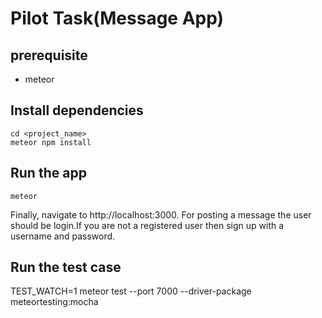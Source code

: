 # Pilot Task(Message App)

## prerequisite

- meteor

## Install dependencies

```
cd <project_name>
meteor npm install
```

## Run the app

```
meteor
```

Finally, navigate to http://localhost:3000. For posting a message the user should be login.If you are not a registered user then sign up with a username and password.

## Run the test case

TEST_WATCH=1 meteor test --port 7000 --driver-package meteortesting:mocha
